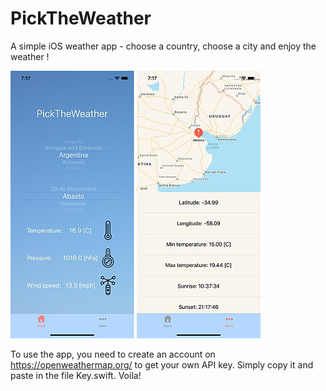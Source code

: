 # PickTheWeather
A simple iOS weather app - choose a country, choose a city and enjoy the weather !

![panorama pic](images/PickTheWeatherPic.jpg)

To use the app, you need to create an account on https://openweathermap.org/ to get your own API key. Simply copy it and paste in the file Key.swift. Voila! 
